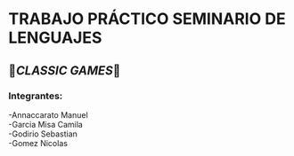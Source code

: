 # TRABAJO PRÁCTICO SEMINARIO DE LENGUAJES 
## 🚀_CLASSIC GAMES_🚀

### Integrantes:  
-Annaccarato Manuel  
-Garcia Misa Camila  
-Godirio Sebastian  
-Gomez Nicolas  
